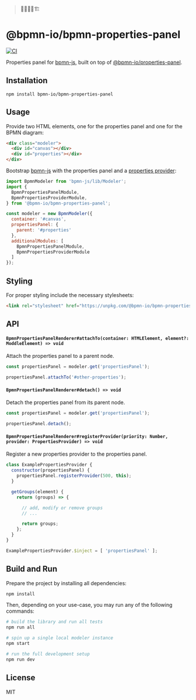 > 👷‍♀️👷‍♂️🏗

# @bpmn-io/bpmn-properties-panel

[![CI](https://github.com/bpmn-io/bpmn-properties-panel/workflows/CI/badge.svg)](https://github.com/bpmn-io/bpmn-properties-panel/actions?query=workflow%3ACI)


Properties panel for [bpmn-js](https://github.com/bpmn-io/bpmn-js), built on top of [@bpmn-io/properties-panel](https://github.com/bpmn-io/properties-panel).

## Installation


```
npm install bpmn-io/bpmn-properties-panel
```

## Usage


Provide two HTML elements, one for the properties panel and one for the BPMN diagram:

```html
<div class="modeler">
  <div id="canvas"></div>
  <div id="properties"></div>
</div>
```

Bootstrap [bpmn-js](https://github.com/bpmn-io/bpmn-js) with the properties panel and a [properties provider](https://github.com/bpmn-io/bpmn-properties-panel/tree/master/src/provider):


```javascript
import BpmnModeler from 'bpmn-js/lib/Modeler';
import {
  BpmnPropertiesPanelModule,
  BpmnPropertiesProviderModule,
} from '@bpmn-io/bpmn-properties-panel';

const modeler = new BpmnModeler({
  container: '#canvas',
  propertiesPanel: {
    parent: '#properties'
  },
  additionalModules: [
    BpmnPropertiesPanelModule,
    BpmnPropertiesProviderModule
  ]
});
```

## Styling


For proper styling include the necessary stylesheets:

```html
<link rel="stylesheet" href="https://unpkg.com/@bpmn-io/bpmn-properties-panel@0.1.0/dist/assets/properties-panel.css">
```

## API


#### `BpmnPropertiesPanelRenderer#attachTo(container: HTMLElement, element?: ModdleElement) => void`

Attach the properties panel to a parent node.

```javascript
const propertiesPanel = modeler.get('propertiesPanel');

propertiesPanel.attachTo('#other-properties');
```

#### `BpmnPropertiesPanelRenderer#detach() => void`

Detach the properties panel from its parent node.

```javascript
const propertiesPanel = modeler.get('propertiesPanel');

propertiesPanel.detach();
```

#### `BpmnPropertiesPanelRenderer#registerProvider(priority: Number, provider: PropertiesProvider) => void`

Register a new properties provider to the properties panel.

```javascript
class ExamplePropertiesProvider {
  constructor(propertiesPanel) {
    propertiesPanel.registerProvider(500, this);
  }

  getGroups(element) {
    return (groups) => {

      // add, modify or remove groups
      // ...

      return groups;
    };
  }
}

ExamplePropertiesProvider.$inject = [ 'propertiesPanel' ];
```


## Build and Run


Prepare the project by installing all dependencies:

```sh
npm install
```

Then, depending on your use-case, you may run any of the following commands:

```sh
# build the library and run all tests
npm run all

# spin up a single local modeler instance
npm start

# run the full development setup
npm run dev
```

## License

MIT
